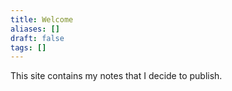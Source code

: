 ```yaml
---
title: Welcome
aliases: []
draft: false
tags: []
---
```


This site contains my notes that I decide to publish.
